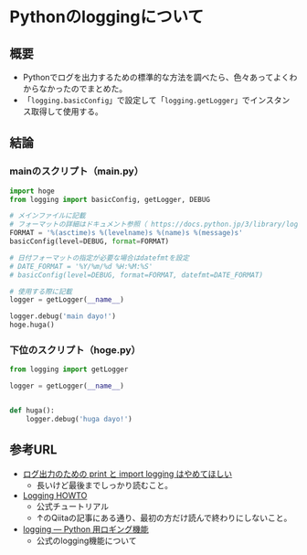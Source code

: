 # Pythonのloggingについて
## 概要
- Pythonでログを出力するための標準的な方法を調べたら、色々あってよくわからなかったのでまとめた。
- 「```logging.basicConfig```」で設定して「```logging.getLogger```」でインスタンス取得して使用する。

## 結論
### mainのスクリプト（main.py）
```python
import hoge
from logging import basicConfig, getLogger, DEBUG

# メインファイルに記載
# フォーマットの詳細はドキュメント参照（ https://docs.python.jp/3/library/logging.html#logrecord-attributes ）
FORMAT = '%(asctime)s %(levelname)s %(name)s %(message)s'
basicConfig(level=DEBUG, format=FORMAT)

# 日付フォーマットの指定が必要な場合はdatefmtを設定
# DATE_FORMAT = '%Y/%m/%d %H:%M:%S'
# basicConfig(level=DEBUG, format=FORMAT, datefmt=DATE_FORMAT)

# 使用する際に記載
logger = getLogger(__name__)

logger.debug('main dayo!')
hoge.huga()
```

### 下位のスクリプト（hoge.py）
```python
from logging import getLogger

logger = getLogger(__name__)


def huga():
    logger.debug('huga dayo!')
```

## 参考URL
- [ログ出力のための print と import logging はやめてほしい](https://qiita.com/amedama/items/b856b2f30c2f38665701)
    - 長いけど最後までしっかり読むこと。
- [Logging HOWTO](https://docs.python.jp/3/howto/logging.html)
    - 公式チュートリアル
    - ↑のQiitaの記事にある通り、最初の方だけ読んで終わりにしないこと。
- [logging — Python 用ロギング機能](https://docs.python.jp/3/library/logging.html)
    - 公式のlogging機能について
